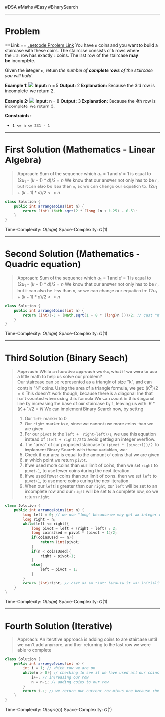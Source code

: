 #DSA #Maths #Easy #BinarySearch
___
# Problem
==Link:== [Leetcode Problem Link](https://leetcode.com/problems/arranging-coins/description/)
You have `n` coins and you want to build a staircase with these coins. The staircase consists of `k` rows where the `ith` row has exactly `i` coins. The last row of the staircase **may be** incomplete.

Given the integer `n`, return _the number of **complete rows** of the staircase you will build_.

**Example 1:**
![](https://assets.leetcode.com/uploads/2021/04/09/arrangecoins1-grid.jpg)
	**Input:** n = 5
	**Output:** 2
	**Explanation:** Because the 3rd row is incomplete, we return 2.

**Example 2:**
![](https://assets.leetcode.com/uploads/2021/04/09/arrangecoins2-grid.jpg)
	**Input:** n = 8
	**Output:** 3
	**Explanation:** Because the 4th row is incomplete, we return 3.

**Constraints:**
- `1 <= n <= 231 - 1`
___
# First Solution (Mathematics - Linear Algebra)
> Approach: Sum of the sequence which $u_1=1$ and $d=1$ is equal to $(2u_1+(k-1)*d)/2 = n$  We know that our answer not only has to be `n`, but it can also be less than `n`, so we can change our equation to: $(2u_1+(k-1)*d)/2 <= n$  
```java
class Solution {
    public int arrangeCoins(int n) {
        return (int) (Math.sqrt(2 * (long )n + 0.25) - 0.5); 
    }
}
```
Time-Complexity: $O(log n)$
Space-Complexity: $O(1)$
___
# Second Solution (Mathematics - Quadric equation)
> Approach: Sum of the sequence which $u_1=1$ and $d=1$ is equal to $(2u_1+(k-1)*d)/2 = n$  We know that our answer not only has to be `n`, but it can also be less than `n`, so we can change our equation to: $(2u_1+(k-1)*d)/2 <= n$  
```java
class Solution {
    public int arrangeCoins(int n) {
        return (int)(-1 + (Math.sqrt(1 + 8 * (long)n )))/2; // cast "n" to "long" to avoid integer overflow
    }
}
```
Time-Complexity: $O(log n)$
Space-Complexity: $O(1)$
___
# Third Solution (Binary Seach)
> Approach: 
>While an Iterative approach works, what if we were to use a little math to help us solve our problem?  
>Our staircase can be represented as a triangle of size "k", and can contain "N" coins. Using the area of a triangle formula, we get: $(K^2)/2 = n$
>This doesn't work though, because there is a diagonal line that isn't counted when using this formula
>We can count in this diagonal line by increasing the base of our staircase by 1, leaving us with: $K * (K+1)/2 = N$
>We can implement Binary Search now, by setting
>1. Our `left` marker to 0
>2. Our `right` marker to `n`, since we cannot use more coins than we are given
>3. For our `pivot` to the `left + (right-left)/2`, we use this equation instead of `(left + right)/2` to avoid getting an integer overflow.
>4. The "area" of our proposed staircase to `(pivot * (pivot+1))/2`
>To implement Binary Search with these variables, we:
>1. Check if our area is equal to the amount of coins that we are given
>	1. at which point we return `pivot`.
>2. If we used more coins than our limit of coins, then we set `right` to `pivot-1`, to use fewer coins during the next iteration.
>3. If we used fewer coins than our limit of coins, then we set `left` to `pivot+1`, to use more coins during the next iteration.
>4. When our `left` is greater than our `right`, our `left` will be set to an incomplete row and our `right` will be set to a complete row, so we return `right`.
```java
class Solution {
    public int arrangeCoins(int n) {
        long left = 0; // we use "long" because we may get an integer overflow
		long right = n;
		while(left <= right){
			long pivot = left + (right - left) / 2;
			long coinsUsed = pivot * (pivot + 1)/2;
			if(coinsUsed == n){
				return (int)pivot;
			}
			if(n < coinsUsed){
				right = pivot-1;
			}
			else{
				left = pivot + 1;
			}
		}
		return (int)right; // cast as an "int" because it was initialized as a "long"
    }
}
```
Time-Complexity: $O(log n)$
Space-Complexity: $O(1)$
___
# Fourth Solution (Iterative)
> Approach: An iterative approach is adding coins to are staircase until we can't add anymore, and then returning to the last row we were able to complete
```java
class Solution {
    public int arrangeCoins(int n) {
        int i = 1; // which row we are on
		while(n > 0){ // checking to see if we have used all our coins
			i++; // increasing our row
			n = n-i; // adding coins to our row
		}
		return i-1; // we return our current row minus one because the last row is our completed row
    }
}
```
Time-Complexity: $O(sqrt(n))$
Space-Complexity: $O(1)$